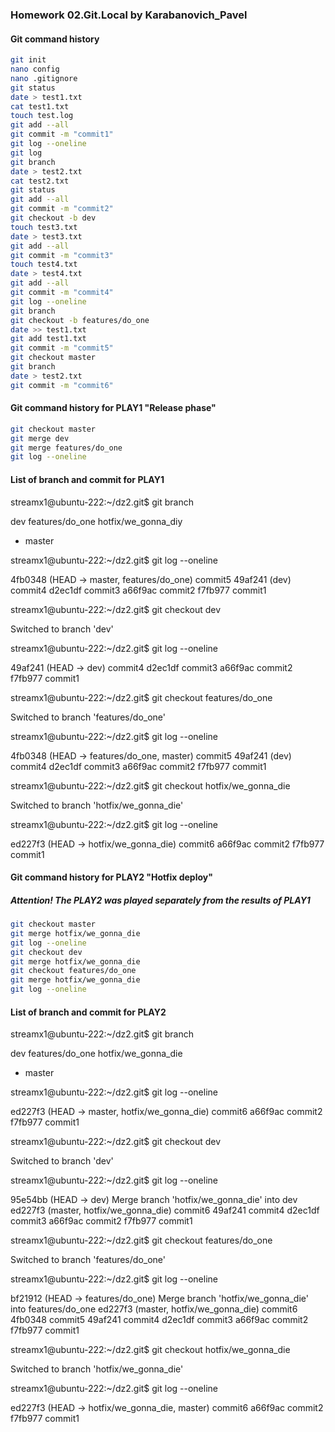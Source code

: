 ### Homework 02.Git.Local by Karabanovich_Pavel

#### Git command history
```bash
git init
nano config
nano .gitignore
git status
date > test1.txt
cat test1.txt
touch test.log
git add --all
git commit -m "commit1"
git log --oneline
git log
git branch
date > test2.txt
cat test2.txt
git status
git add --all
git commit -m "commit2"
git checkout -b dev 
touch test3.txt
date > test3.txt
git add --all
git commit -m "commit3"
touch test4.txt
date > test4.txt
git add --all 
git commit -m "commit4"
git log --oneline
git branch 
git checkout -b features/do_one 
date >> test1.txt 
git add test1.txt 
git commit -m "commit5"
git checkout master
git branch
date > test2.txt 
git commit -m "commit6"
```
#### Git command history for PLAY1 "Release phase"
```bash
git checkout master
git merge dev
git merge features/do_one
git log --oneline
```
#### List of branch and commit for PLAY1

streamx1@ubuntu-222:~/dz2.git$ git branch

  dev
  features/do_one
  hotfix/we_gonna_diу
* master

streamx1@ubuntu-222:~/dz2.git$ git log --oneline

4fb0348 (HEAD -> master, features/do_one) commit5
49af241 (dev) commit4
d2ec1df commit3
a66f9ac commit2
f7fb977 commit1

streamx1@ubuntu-222:~/dz2.git$ git checkout dev

Switched to branch 'dev'

streamx1@ubuntu-222:~/dz2.git$ git log --oneline

49af241 (HEAD -> dev) commit4
d2ec1df commit3
a66f9ac commit2
f7fb977 commit1

streamx1@ubuntu-222:~/dz2.git$ git checkout features/do_one

Switched to branch 'features/do_one'

streamx1@ubuntu-222:~/dz2.git$ git log --oneline

4fb0348 (HEAD -> features/do_one, master) commit5
49af241 (dev) commit4
d2ec1df commit3
a66f9ac commit2
f7fb977 commit1

streamx1@ubuntu-222:~/dz2.git$ git checkout hotfix/we_gonna_die

Switched to branch 'hotfix/we_gonna_die'

streamx1@ubuntu-222:~/dz2.git$ git log --oneline

ed227f3 (HEAD -> hotfix/we_gonna_die) commit6
a66f9ac commit2
f7fb977 commit1

#### Git command history for PLAY2 "Hotfix deploy"
##### Attention! The PLAY2 was played separately from the results of PLAY1
```bash
git checkout master
git merge hotfix/we_gonna_die
git log --oneline
git checkout dev
git merge hotfix/we_gonna_die
git checkout features/do_one
git merge hotfix/we_gonna_die
git log --oneline
```
#### List of branch and commit for PLAY2

streamx1@ubuntu-222:~/dz2.git$ git branch

  dev
  features/do_one
  hotfix/we_gonna_die
* master

streamx1@ubuntu-222:~/dz2.git$ git log --oneline

ed227f3 (HEAD -> master, hotfix/we_gonna_die) commit6
a66f9ac commit2
f7fb977 commit1

streamx1@ubuntu-222:~/dz2.git$ git checkout dev

Switched to branch 'dev'

streamx1@ubuntu-222:~/dz2.git$ git log --oneline

95e54bb (HEAD -> dev) Merge branch 'hotfix/we_gonna_die' into dev
ed227f3 (master, hotfix/we_gonna_die) commit6
49af241 commit4
d2ec1df commit3
a66f9ac commit2
f7fb977 commit1

streamx1@ubuntu-222:~/dz2.git$ git checkout features/do_one

Switched to branch 'features/do_one'

streamx1@ubuntu-222:~/dz2.git$ git log --oneline

bf21912 (HEAD -> features/do_one) Merge branch 'hotfix/we_gonna_die' into features/do_one
ed227f3 (master, hotfix/we_gonna_die) commit6
4fb0348 commit5
49af241 commit4
d2ec1df commit3
a66f9ac commit2
f7fb977 commit1

streamx1@ubuntu-222:~/dz2.git$ git checkout hotfix/we_gonna_die

Switched to branch 'hotfix/we_gonna_die'

streamx1@ubuntu-222:~/dz2.git$ git log --oneline

ed227f3 (HEAD -> hotfix/we_gonna_die, master) commit6
a66f9ac commit2
f7fb977 commit1
